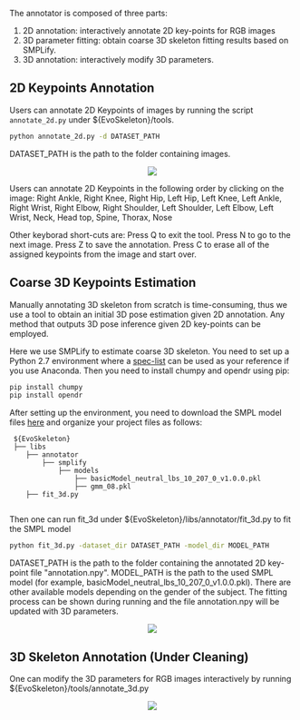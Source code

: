 The annotator is composed of three parts:
1. 2D annotation: interactively annotate 2D key-points for RGB images
2. 3D parameter fitting: obtain coarse 3D skeleton fitting results based on SMPLify.
3. 3D annotation: interactively modify 3D parameters.

## 2D Keypoints Annotation
Users can annotate 2D Keypoints of images by running the script `annotate_2d.py` under ${EvoSkeleton}/tools. 
```bash
python annotate_2d.py -d DATASET_PATH
```
DATASET_PATH is the path to the folder containing images.
<p align="center">
  <img src="https://github.com/Nicholasli1995/EvoSkeleton/blob/master/imgs/annotator_2d.gif"/>
</p>

Users can annotate 2D Keypoints in the following order by clicking on the image:
Right Ankle, Right Knee, Right Hip, Left Hip, Left Knee, Left Ankle, Right Wrist, Right Elbow, Right Shoulder, 
Left Shoulder, Left Elbow, Left Wrist, Neck, Head top, Spine, Thorax, Nose

Other keyborad short-cuts are:
Press Q to exit the tool.
Press N to go to the next image.
Press Z to save the annotation.
Press C to erase all of the assigned keypoints from the image and start over.

## Coarse 3D Keypoints Estimation
Manually annotating 3D skeleton from scratch is time-consuming, thus we use a tool to obtain an initial 3D pose estimation given 2D annotation. Any method that outputs 3D pose inference given 2D key-points can be employed.

Here we use SMPLify to estimate coarse 3D skeleton. You need to set up a Python 2.7 environment where a [spec-list](https://github.com/Nicholasli1995/EvoSkeleton/blob/master/libs/annotator/smpl-spec-list.txt) can be used as your reference if you use Anaconda. Then you need to install chumpy and opendr using pip:
```bash
pip install chumpy
pip install opendr
```
After setting up the environment, you need to download the SMPL model files [here](https://drive.google.com/drive/folders/12qJQP-h4E43FkgE74tybQUjeP_pnqAor?usp=sharing) and organize your project files as follows:
  ```
   ${EvoSkeleton}
   ├── libs
      ├── annotator
          ├── smplify
              ├── models
                  ├── basicModel_neutral_lbs_10_207_0_v1.0.0.pkl 
                  ├── gmm_08.pkl 
      ├── fit_3d.py               
                  
   ```
Then one can run fit_3d under ${EvoSkeleton}/libs/annotator/fit_3d.py to fit the SMPL model
```bash
python fit_3d.py -dataset_dir DATASET_PATH -model_dir MODEL_PATH
```
DATASET_PATH is the path to the folder containing the annotated 2D key-point file "annotation.npy".
MODEL_PATH is the path to the used SMPL model (for example, basicModel_neutral_lbs_10_207_0_v1.0.0.pkl). There are other available models depending on the gender of the subject.
The fitting process can be shown during running and the file annotation.npy will be updated with 3D parameters.
<p align="center">
  <img src="https://github.com/Nicholasli1995/EvoSkeleton/blob/master/imgs/fitted.png"/>
</p>

## 3D Skeleton Annotation (Under Cleaning)
One can modify the 3D parameters for RGB images interactively by running ${EvoSkeleton}/tools/annotate_3d.py
<p align="center">
  <img src="https://github.com/Nicholasli1995/EvoSkeleton/blob/master/imgs/tool.gif"/>
</p>
